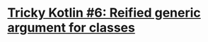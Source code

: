 # [Tricky Kotlin #6: Reified generic argument for classes](https://www.codewars.com/kata/5a50a20fd39ec527b2000011)